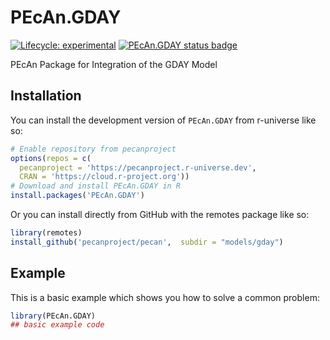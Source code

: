 
# PEcAn.GDAY

<!-- badges: start -->

[![Lifecycle: experimental](https://img.shields.io/badge/lifecycle-experimental-orange.svg)](https://lifecycle.r-lib.org/articles/stages.html#experimental)
[![PEcAn.GDAY status badge](https://pecanproject.r-universe.dev/badges/PEcAn.GDAY)](https://pecanproject.r-universe.dev/PEcAn.GDAY)

<!-- badges: end -->

PEcAn Package for Integration of the GDAY Model

## Installation

You can install the development version of `PEcAn.GDAY` from r-universe like so:

``` r
# Enable repository from pecanproject
options(repos = c(
  pecanproject = 'https://pecanproject.r-universe.dev',
  CRAN = 'https://cloud.r-project.org'))
# Download and install PEcAn.GDAY in R
install.packages('PEcAn.GDAY')
```

Or you can install directly from GitHub with the remotes package like so:

``` r
library(remotes)
install_github('pecanproject/pecan',  subdir = "models/gday")
```

## Example

This is a basic example which shows you how to solve a common problem:

``` r
library(PEcAn.GDAY)
## basic example code
```

